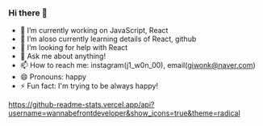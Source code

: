 ### Hi there 👋

- 🔭 I’m currently working on JavaScript, React
- 🌱 I’m aloso currently learning details of React, github 
- 🤔 I’m looking for help with React
- 💬 Ask me about anything!
- 📫 How to reach me: instagram(j1_w0n_00), email(giwonk@naver.com)
- 😄 Pronouns: happy
- ⚡ Fun fact: I'm trying to be always happy!


https://github-readme-stats.vercel.app/api?username=wannabefrontdeveloper&show_icons=true&theme=radical
